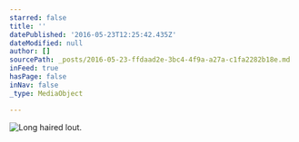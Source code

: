 ```yaml
---
starred: false
title: ''
datePublished: '2016-05-23T12:25:42.435Z'
dateModified: null
author: []
sourcePath: _posts/2016-05-23-ffdaad2e-3bc4-4f9a-a27a-c1fa2282b18e.md
inFeed: true
hasPage: false
inNav: false
_type: MediaObject

---
```

![Long haired lout. ](https://the-grid-user-content.s3-us-west-2.amazonaws.com/b72c292e-5f16-42f5-970d-1836d38de269.jpg)